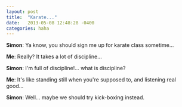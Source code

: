 ```yaml
---
layout: post
title:  "Karate..."
date:   2013-05-08 12:48:28 -0400
categories: haha
---
```


**Simon**: Ya know, you should sign me up for karate class sometime...

**Me**: Really? It takes a lot of discipline...

**Simon**: I'm full of discipline!... what is discipline?

**Me**: It's like standing still when you're supposed to, and listening real good...

**Simon**: Well... maybe we should try kick-boxing instead.